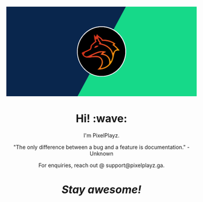 [![Social banner for PixelPlayzXD](https://github.com/PixelPlayzXD/PixelPlayzXD/blob/main/Main.png?raw=true)](https://pixelplayz.ga)
<h1 align='center'> Hi! :wave:</h1>
<p align='center'>
I'm PixelPlayz.
</p>
<p align='center'>"The only difference between a bug and a feature is documentation." - Unknown</p>
<p align='center'>For enquiries, reach out @ support@pixelplayz.ga</a>.</p>

<h1 align='center'><i>Stay awesome!</i></h1>
